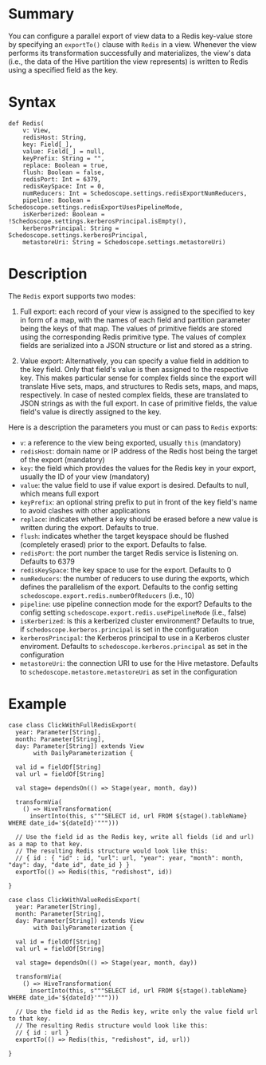 # Summary

You can configure a parallel export of view data to a Redis key-value store by specifying an `exportTo()` clause with `Redis` in a view. Whenever the view performs its transformation successfully and materializes, the view's data (i.e., the data of the Hive partition the view represents) is written to Redis using a specified field as the key. 

# Syntax
    def Redis(
        v: View,
        redisHost: String,
        key: Field[_],
        value: Field[_] = null,
        keyPrefix: String = "",
        replace: Boolean = true,
        flush: Boolean = false,
        redisPort: Int = 6379,
        redisKeySpace: Int = 0,
        numReducers: Int = Schedoscope.settings.redisExportNumReducers,
        pipeline: Boolean = Schedoscope.settings.redisExportUsesPipelineMode,
        isKerberized: Boolean = !Schedoscope.settings.kerberosPrincipal.isEmpty(),
        kerberosPrincipal: String = Schedoscope.settings.kerberosPrincipal,
        metastoreUri: String = Schedoscope.settings.metastoreUri) 

# Description

The `Redis` export supports two modes: 

1. Full export: each record of your view is assigned to the specified to key in form of a map, with the names of each field and partition parameter being the keys of that map. The values of primitive fields are stored using the corresponding Redis primitive type. The values of complex fields are serialized into a JSON structure or list and stored as a string. 

2.  Value export: Alternatively, you can specify a value field in addition to the key field. Only that field's value is then assigned to the respective key. This makes particular sense for complex fields since the export will translate Hive sets, maps, and structures to Redis sets, maps, and maps, respectively. In case of nested complex fields, these are translated to JSON strings as with the full export. In case of primitive fields, the value field's value is directly assigned to the key.

Here is a description the parameters you must or can pass to `Redis` exports:

- `v`: a reference to the view being exported, usually `this` (mandatory)
- `redisHost`: domain name or IP address of the Redis host being the target of the export (mandatory)
- `key`: the field which provides the values for the Redis key in your export, usually the ID of your view (mandatory)
- `value`: the value field to use if value export is desired. Defaults to null, which means full export
- `keyPrefix`: an optional string prefix to put in front of the key field's name to avoid clashes with other applications
- `replace`: indicates whether a key should be erased before a new value is written during the export. Defaults to true.
- `flush`: indicates whether the target keyspace should be flushed (completely erased) prior to the export. Defaults to false.
- `redisPort`: the port number the target Redis service is listening on. Defaults to 6379
- `redisKeySpace`: the key space to use for the export. Defaults to 0
- `numReducers`: the number of reducers to use during the exports, which defines the parallelism of the export. Defaults to the config setting `schedoscope.export.redis.numberOfReducers` (i.e., 10)
- `pipeline`: use pipeline connection mode for the export? Defaults to the config setting `schedoscope.export.redis.usePipelineMode` (i.e., false)
- `isKerberized`: is this a kerberized cluster environment? Defaults to true, if `schedoscope.kerberos.principal` is set in the configuration
- `kerberosPrincipal`: the Kerberos principal to use in a Kerberos cluster enviroment. Defaults to `schedoscope.kerberos.principal` as set in the configuration
- `metastoreUri`: the connection URI to use for the Hive metastore. Defaults to `schedoscope.metastore.metastoreUri` as set in the configuration

 
# Example

    case class ClickWithFullRedisExport(
      year: Parameter[String],
      month: Parameter[String],
      day: Parameter[String]) extends View
           with DailyParameterization {

      val id = fieldOf[String]
      val url = fieldOf[String]

      val stage= dependsOn(() => Stage(year, month, day))

      transformVia(
        () => HiveTransformation(
          insertInto(this, s"""SELECT id, url FROM ${stage().tableName} WHERE date_id='${dateId}'""")))

      // Use the field id as the Redis key, write all fields (id and url) as a map to that key.
      // The resulting Redis structure would look like this:
      // { id : { "id" : id, "url": url, "year": year, "month": month, "day": day, "date_id", date_id } }
      exportTo(() => Redis(this, "redishost", id))

    }

    case class ClickWithValueRedisExport(
      year: Parameter[String],
      month: Parameter[String],
      day: Parameter[String]) extends View
           with DailyParameterization {

      val id = fieldOf[String]
      val url = fieldOf[String]

      val stage= dependsOn(() => Stage(year, month, day))

      transformVia(
        () => HiveTransformation(
          insertInto(this, s"""SELECT id, url FROM ${stage().tableName} WHERE date_id='${dateId}'""")))

      // Use the field id as the Redis key, write only the value field url to that key.
      // The resulting Redis structure would look like this:
      // { id : url }
      exportTo(() => Redis(this, "redishost", id, url))

    }

